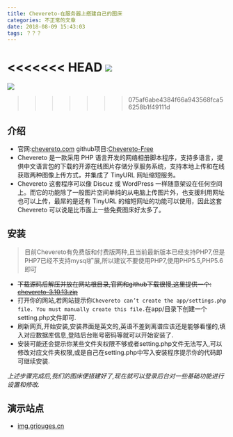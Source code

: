 ```yaml
---
title: Chevereto-在服务器上搭建自己的图床
categories: 不正常的文章
date: 2018-08-09 15:43:03
tags: ？？？
---
```


<<<<<<< HEAD
![](http://lolico.test.upcdn.net/images/h4J.png)
=======
![](https://i.loli.net/2020/03/09/oBZ2JbIEV8NHFcU.png)
>>>>>>> 075af6abe4384f66a943568fca56258b1f49111d
## 介绍
 - 官网:[chevereto.com][2]
   github项目:[Chevereto-Free][3]
 - Chevereto 是一款采用 PHP 语言开发的网络相册脚本程序，支持多语言，提供中文语言包的下载的开源在线图片存储分享服务系统，支持本地上传和在线获取两种图像上传方式，并集成了 TinyURL 网址缩短服务。
 - Chevereto 这套程序可以像 Discuz 或 WordPress 一样随意架设在任何空间上。而它的功能除了一般图片空间单纯的从电脑上传图片外，也支援利用网址也可以上传，最屌的是还有 TinyURL 的缩短网址的功能可以使用，因此这套 Chevereto 可以说是比市面上一些免费图床好太多了。

## 安装
> 目前Chevereto有免费版和付费版两种,且当前最新版本已经支持PHP7,但是PHP7已经不支持mysql扩展,所以建议不要使用PHP7,使用PHP5.5,PHP5.6即可

 - ~~下载源码后解压并放在网站根目录,官网和github下载很慢,这里提供一个: [chevereto-3.10.13.zip][4]~~
 - 打开你的网站,若网站提示你`Chevereto can’t create the app/settings.php file. You must manually create this file.`在app/目录下创建一个setting.php文件即可.
 - 刷新网页,开始安装,安装界面是英文的,英语不差到离谱应该还是能够看懂的,填入对应数据库信息,登陆后台账号密码等就可以开始安装了.
 - 安装可能还会提示你某些文件夹权限不够或者setting.php文件无法写入,可以修改对应文件夹权限,或是自己在setting.php中写入安装程序提示你的代码即可继续安装.

*上述步骤完成后,我们的图床便搭建好了,现在就可以登录后台对一些基础功能进行设置和修改.*

## 演示站点
 - <a href="https://img.griouges.cn" target="_blank">img.griouges.cn</a>



  [2]: https://chevereto.com/
  [3]: https://github.com/Chevereto/Chevereto-Free
  [4]: https://griouges-1257226137.cos.ap-shanghai.myqcloud.com/usr/uploads/2018/08/1713663965.zip